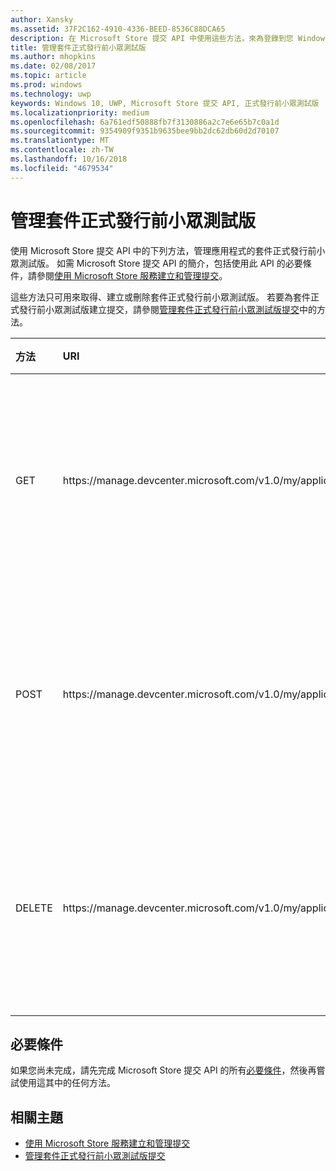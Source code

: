 ```yaml
---
author: Xansky
ms.assetid: 37F2C162-4910-4336-BEED-8536C88DCA65
description: 在 Microsoft Store 提交 API 中使用這些方法，來為登錄到您 Windows 開發人員中心帳戶的應用程式管理套件正式發行前小眾測試版。
title: 管理套件正式發行前小眾測試版
ms.author: mhopkins
ms.date: 02/08/2017
ms.topic: article
ms.prod: windows
ms.technology: uwp
keywords: Windows 10, UWP, Microsoft Store 提交 API, 正式發行前小眾測試版
ms.localizationpriority: medium
ms.openlocfilehash: 6a761edf50888fb7f3130886a2c7e6e65b7c0a1d
ms.sourcegitcommit: 9354909f9351b9635bee9bb2dc62db60d2d70107
ms.translationtype: MT
ms.contentlocale: zh-TW
ms.lasthandoff: 10/16/2018
ms.locfileid: "4679534"
---
```

# <a name="manage-package-flights"></a>管理套件正式發行前小眾測試版

使用 Microsoft Store 提交 API 中的下列方法，管理應用程式的套件正式發行前小眾測試版。 如需 Microsoft Store 提交 API 的簡介，包括使用此 API 的必要條件，請參閱[使用 Microsoft Store 服務建立和管理提交](create-and-manage-submissions-using-windows-store-services.md)。

這些方法只可用來取得、建立或刪除套件正式發行前小眾測試版。 若要為套件正式發行前小眾測試版建立提交，請參閱[管理套件正式發行前小眾測試版提交](manage-flight-submissions.md)中的方法。

<table>
<colgroup>
<col width="10%" />
<col width="30%" />
<col width="60%" />
</colgroup>
<thead>
<tr class="header">
<th align="left">方法</th>
<th align="left">URI</th>
<th align="left">描述</th>
</tr>
</thead>
<tbody>
<tr>
<td align="left">GET</td>
<td align="left">https://manage.devcenter.microsoft.com/v1.0/my/applications/{applicationId}/flights/{flightId}</td>
<td align="left"><a href="get-a-flight.md">取得套件正式發行前小眾測試版</a></td>
</tr>
<tr>
<td align="left">POST</td>
<td align="left">https://manage.devcenter.microsoft.com/v1.0/my/applications/{applicationId}/flights</td>
<td align="left"><a href="create-a-flight.md">建立套件正式發行前小眾測試版</a></td>
</tr>
<tr>
<td align="left">DELETE</td>
<td align="left">https://manage.devcenter.microsoft.com/v1.0/my/applications/{applicationId}/flights/{flightId}</td>
<td align="left"><a href="delete-a-flight.md">刪除套件正式發行前小眾測試版</a></td>
</tr>
</tbody>
</table>

## <a name="prerequisites"></a>必要條件

如果您尚未完成，請先完成 Microsoft Store 提交 API 的所有[必要條件](create-and-manage-submissions-using-windows-store-services.md#prerequisites)，然後再嘗試使用這其中的任何方法。

## <a name="related-topics"></a>相關主題

* [使用 Microsoft Store 服務建立和管理提交](create-and-manage-submissions-using-windows-store-services.md)
* [管理套件正式發行前小眾測試版提交](manage-flight-submissions.md)
